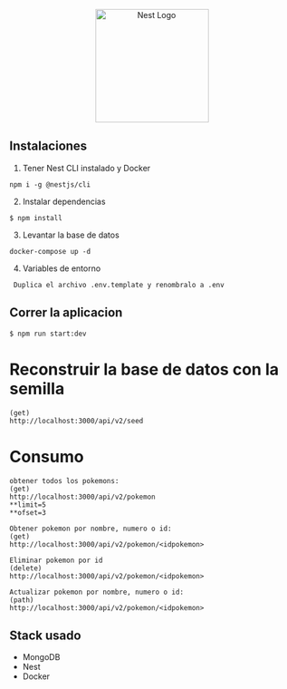<p align="center">
  <a><img src="https://static.wikia.nocookie.net/pokemon-fano/images/6/6f/Poke_Ball.png/revision/latest/scale-to-width-down/767?cb=20140520015336" width="200" alt="Nest Logo" /></a>
</p>

## Instalaciones 

1. Tener Nest CLI instalado y Docker
```
npm i -g @nestjs/cli
```

2. Instalar dependencias
```
$ npm install
```

3. Levantar la base de datos
```
docker-compose up -d
```

4. Variables de entorno
```
 Duplica el archivo .env.template y renombralo a .env
```

## Correr la aplicacion

```
$ npm run start:dev
```

# Reconstruir la base de datos con la semilla
```
(get)
http://localhost:3000/api/v2/seed

```

# Consumo
```
obtener todos los pokemons: 
(get) 
http://localhost:3000/api/v2/pokemon
**limit=5
**ofset=3

Obtener pokemon por nombre, numero o id:
(get)
http://localhost:3000/api/v2/pokemon/<idpokemon>

Eliminar pokemon por id
(delete)
http://localhost:3000/api/v2/pokemon/<idpokemon>

Actualizar pokemon por nombre, numero o id:
(path)
http://localhost:3000/api/v2/pokemon/<idpokemon>
```

## Stack usado
* MongoDB
* Nest
* Docker


